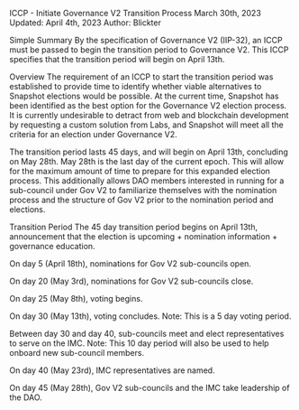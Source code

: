 ICCP - Initiate Governance V2 Transition Process
March 30th, 2023
Updated: April 4th, 2023
Author: Blickter

Simple Summary
By the specification of Governance V2 (IIP-32), an ICCP must be passed to begin the transition period to Governance V2. This ICCP specifies that the transition period will begin on April 13th.

Overview
The requirement of an ICCP to start the transition period was established to provide time to identify whether viable alternatives to Snapshot elections would be possible. At the current time, Snapshot has been identified as the best option for the Governance V2 election process. It is currently undesirable to detract from web and blockchain development by requesting a custom solution from Labs, and Snapshot will meet all the criteria for an election under Governance V2.

The transition period lasts 45 days, and will begin on April 13th, concluding on May 28th. May 28th is the last day of the current epoch. This will allow for the maximum amount of time to prepare for this expanded election process. This additionally allows DAO members interested in running for a sub-council under Gov V2 to familiarize themselves with the nomination process and the structure of Gov V2 prior to the nomination period and elections.


Transition Period
The 45 day transition period begins on April 13th, announcement that the election is upcoming + nomination information + governance education.

On day 5 (April 18th), nominations for Gov V2 sub-councils open.

On day 20 (May 3rd), nominations for Gov V2 sub-councils close.

On day 25 (May 8th), voting begins.

On day 30 (May 13th), voting concludes. Note: This is a 5 day voting period.

Between day 30 and day 40, sub-councils meet and elect representatives to serve on the IMC. Note: This 10 day period will also be used to help onboard new sub-council members.

On day 40 (May 23rd), IMC representatives are named.

On day 45 (May 28th), Gov V2 sub-councils and the IMC take leadership of the DAO.
